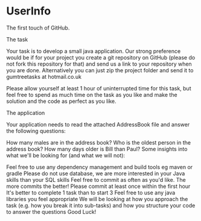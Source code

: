 UserInfo
========

The first touch of GitHub.

The task

Your task is to develop a small java application. Our strong preference would be if for your project you create a git repository on GitHub (please do not fork this repository for that) and send us a link to your repository when you are done. Alternatively you can just zip the project folder and send it to gumtreetasks at hotmail.co.uk

Please allow yourself at least 1 hour of uninterrupted time for this task, but feel free to spend as much time on the task as you like and make the solution and the code as perfect as you like.

The application

Your application needs to read the attached AddressBook file and answer the following questions:

How many males are in the address book?
Who is the oldest person in the address book?
How many days older is Bill than Paul?
Some insights into what we'll be looking for (and what we will not):

Feel free to use any dependency management and build tools eg maven or gradle
Please do not use database, we are more interested in your Java skills than your SQL skills
Feel free to commit as often as you'd like. The more commits the better! Please commit at least once within the first hour
It's better to complete 1 task than to start 3
Feel free to use any java libraries you feel appropriate
We will be looking at how you approach the task (e.g. how you break it into sub-tasks) and how you structure your code to answer the questions
Good Luck!
